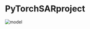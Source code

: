 # PyTorchSARproject
![model](https://user-images.githubusercontent.com/32778343/111280956-6dae7980-8662-11eb-8e5c-84feac99ab12.jpg)
